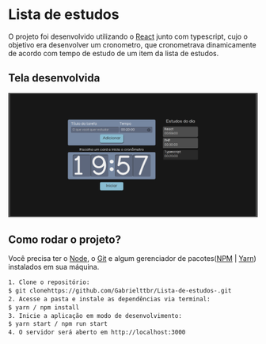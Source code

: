 # Lista de estudos 

O projeto foi desenvolvido utilizando o <a href="https://legacy.reactjs.org/docs/getting-started.html" target="_blank">React</a> junto com typescript, cujo 
o objetivo era desenvolver um cronometro, que cronometrava dinamicamente de acordo com tempo de estudo de um item da lista de estudos.

## Tela desenvolvida
![Tela desenvolvida](./src/assets/img/telaPng.png) 


## Como rodar o projeto?

Você precisa ter o [Node](https://nodejs.org/en/), o [Git](https://git-scm.com/) e algum gerenciador de pacotes([NPM](https://docs.npmjs.com/downloading-and-installing-node-js-and-npm/) | [Yarn](https://classic.yarnpkg.com/lang/en/docs/install)) instalados em sua máquina.

```bash
1. Clone o repositório:
$ git clonehttps://github.com/Gabrielttbr/Lista-de-estudos-.git
2. Acesse a pasta e instale as dependências via terminal:
$ yarn / npm install
3. Inicie a aplicação em modo de desenvolvimento:
$ yarn start / npm run start
4. O servidor será aberto em http://localhost:3000
```
